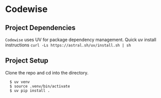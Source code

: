 # Codewise


## Project Dependencies
`Codewise` uses UV for package dependency management. Quick uv install instructions `curl -Ls https://astral.sh/uv/install.sh | sh`


## Project Setup
Clone the repo and cd into the directory.
```console
  $ uv venv
  $ source .venv/bin/activate
  $ uv pip install .
```
